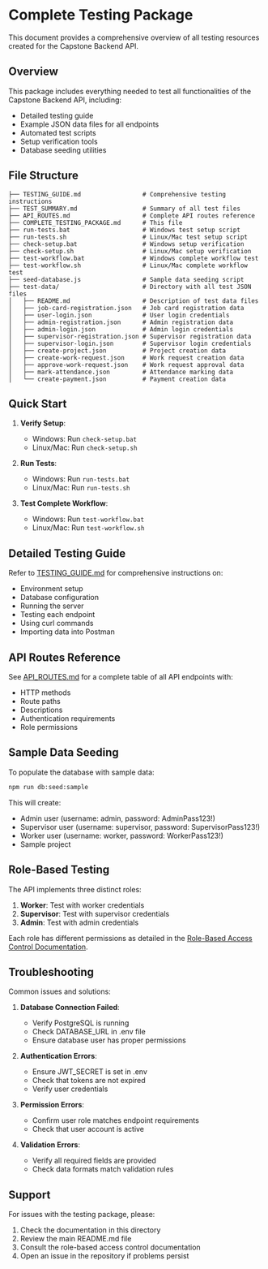 # Complete Testing Package

This document provides a comprehensive overview of all testing resources created for the Capstone Backend API.

## Overview

This package includes everything needed to test all functionalities of the Capstone Backend API, including:
- Detailed testing guide
- Example JSON data files for all endpoints
- Automated test scripts
- Setup verification tools
- Database seeding utilities

## File Structure

```
├── TESTING_GUIDE.md                 # Comprehensive testing instructions
├── TEST_SUMMARY.md                  # Summary of all test files
├── API_ROUTES.md                    # Complete API routes reference
├── COMPLETE_TESTING_PACKAGE.md      # This file
├── run-tests.bat                    # Windows test setup script
├── run-tests.sh                     # Linux/Mac test setup script
├── check-setup.bat                  # Windows setup verification
├── check-setup.sh                   # Linux/Mac setup verification
├── test-workflow.bat                # Windows complete workflow test
├── test-workflow.sh                 # Linux/Mac complete workflow test
├── seed-database.js                 # Sample data seeding script
├── test-data/                       # Directory with all test JSON files
│   ├── README.md                    # Description of test data files
│   ├── job-card-registration.json   # Job card registration data
│   ├── user-login.json              # User login credentials
│   ├── admin-registration.json      # Admin registration data
│   ├── admin-login.json             # Admin login credentials
│   ├── supervisor-registration.json # Supervisor registration data
│   ├── supervisor-login.json        # Supervisor login credentials
│   ├── create-project.json          # Project creation data
│   ├── create-work-request.json     # Work request creation data
│   ├── approve-work-request.json    # Work request approval data
│   ├── mark-attendance.json         # Attendance marking data
│   └── create-payment.json          # Payment creation data
```

## Quick Start

1. **Verify Setup**:
   - Windows: Run `check-setup.bat`
   - Linux/Mac: Run `check-setup.sh`

2. **Run Tests**:
   - Windows: Run `run-tests.bat`
   - Linux/Mac: Run `run-tests.sh`

3. **Test Complete Workflow**:
   - Windows: Run `test-workflow.bat`
   - Linux/Mac: Run `test-workflow.sh`

## Detailed Testing Guide

Refer to [TESTING_GUIDE.md](TESTING_GUIDE.md) for comprehensive instructions on:
- Environment setup
- Database configuration
- Running the server
- Testing each endpoint
- Using curl commands
- Importing data into Postman

## API Routes Reference

See [API_ROUTES.md](API_ROUTES.md) for a complete table of all API endpoints with:
- HTTP methods
- Route paths
- Descriptions
- Authentication requirements
- Role permissions

## Sample Data Seeding

To populate the database with sample data:
```bash
npm run db:seed:sample
```

This will create:
- Admin user (username: admin, password: AdminPass123!)
- Supervisor user (username: supervisor, password: SupervisorPass123!)
- Worker user (username: worker, password: WorkerPass123!)
- Sample project

## Role-Based Testing

The API implements three distinct roles:
1. **Worker**: Test with worker credentials
2. **Supervisor**: Test with supervisor credentials
3. **Admin**: Test with admin credentials

Each role has different permissions as detailed in the [Role-Based Access Control Documentation](docs/role-based-access-control.md).

## Troubleshooting

Common issues and solutions:

1. **Database Connection Failed**:
   - Verify PostgreSQL is running
   - Check DATABASE_URL in .env file
   - Ensure database user has proper permissions

2. **Authentication Errors**:
   - Ensure JWT_SECRET is set in .env
   - Check that tokens are not expired
   - Verify user credentials

3. **Permission Errors**:
   - Confirm user role matches endpoint requirements
   - Check that user account is active

4. **Validation Errors**:
   - Verify all required fields are provided
   - Check data formats match validation rules

## Support

For issues with the testing package, please:
1. Check the documentation in this directory
2. Review the main README.md file
3. Consult the role-based access control documentation
4. Open an issue in the repository if problems persist